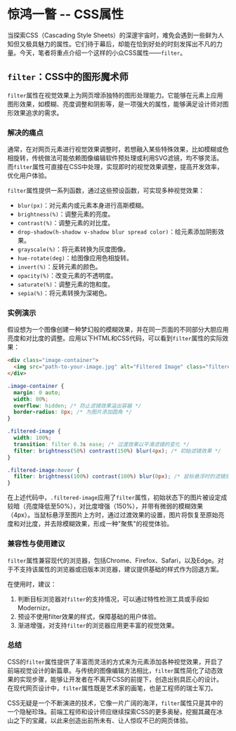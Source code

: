 # 惊鸿一瞥 -- CSS属性

当探索CSS（Cascading Style Sheets）的深邃宇宙时，难免会遇到一些鲜为人知但又极具魅力的属性。它们待于幕后，却能在恰到好处的时刻发挥出不凡的力量。今天，笔者将重点介绍一个这样的小众CSS属性——`filter`。

## `filter`：CSS中的图形魔术师

`filter`属性在视觉效果上为网页增添独特的图形处理能力。它能够在元素上应用图形效果，如模糊、亮度调整和阴影等，是一项强大的属性，能够满足设计师对图形效果追求的需求。

### 解决的痛点

通常，在对网页元素进行视觉效果调整时，若想融入某些特殊效果，比如模糊或色相旋转，传统做法可能依赖图像编辑软件预处理或利用SVG滤镜，均不够灵活。而`filter`属性可直接在CSS中处理，实现即时的视觉效果调整，提高开发效率，优化用户体验。

`filter`属性提供一系列函数，通过这些预设函数，可实现多种视觉效果：

- `blur(px)`：对元素内或元素本身进行高斯模糊。
- `brightness(%)`：调整元素的亮度。
- `contrast(%)`：调整元素的对比度。
- `drop-shadow(h-shadow v-shadow blur spread color)`：给元素添加阴影效果。
- `grayscale(%)`：将元素转换为灰度图像。
- `hue-rotate(deg)`：给图像应用色相旋转。
- `invert(%)`：反转元素的颜色。
- `opacity(%)`：改变元素的不透明度。
- `saturate(%)`：调整元素的饱和度。
- `sepia(%)`：将元素转换为深褐色。

### 实例演示

假设想为一个图像创建一种梦幻般的模糊效果，并在同一页面的不同部分大胆应用亮度和对比度的调整。应用以下HTML和CSS代码，可以看到`filter`属性的实际效果：

```html
<div class="image-container">
  <img src="path-to-your-image.jpg" alt="Filtered Image" class="filtered-image"/>
</div>
```

```css
.image-container {
  margin: 0 auto;
  width: 80%;
  overflow: hidden; /* 防止滤镜效果溢出容器 */
  border-radius: 8px; /* 为图片添加圆角 */
}

.filtered-image {
  width: 100%;
  transition: filter 0.3s ease; /* 过渡效果以平滑滤镜的变化 */
  filter: brightness(50%) contrast(150%) blur(4px); /* 初始滤镜效果 */
}

.filtered-image:hover {
  filter: brightness(100%) contrast(100%) blur(0px); /* 鼠标悬浮时的滤镜效果 */
}
```

在上述代码中，`.filtered-image`应用了`filter`属性，初始状态下的图片被设定成较暗（亮度降低至50%），对比度增强（150%），并带有微弱的模糊效果（4px）。当鼠标悬浮至图片上方时，通过过渡效果的设置，图片将恢复至原始亮度和对比度，并去除模糊效果，形成一种"聚焦"的视觉体验。

### 兼容性与使用建议

`filter`属性兼容现代的浏览器，包括Chrome、Firefox、Safari，以及Edge。对于不支持该属性的浏览器或旧版本浏览器，建议提供基础的样式作为回退方案。

在使用时，建议：

1. 判断目标浏览器对`filter`的支持情况，可以通过特性检测工具或手段如Modernizr。
2. 预设不使用filter效果的样式，保障基础的用户体验。
3. 渐进增强，对支持`filter`的浏览器应用更丰富的视觉效果。

### 总结

CSS的`filter`属性提供了丰富而灵活的方式来为元素添加各种视觉效果，开启了前端视觉设计的新篇章。与传统的图像编辑方法相比，`filter`属性简化了动态效果的实现步骤，能够让开发者在不离开CSS的前提下，创造出别具匠心的设计。在现代网页设计中，`filter`属性既是艺术家的画笔，也是工程师的瑞士军刀。

CSS无疑是一个不断演进的技术，它像一片广阔的海洋，`filter`属性只是其中的一个隐秘珍珠。前端工程师和设计师应继续探索CSS的更多奥秘，挖掘其藏在冰山之下的宝藏，以此来创造出前所未有、让人惊叹不已的网页体验。
